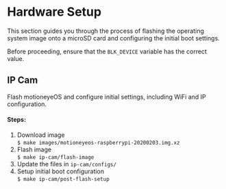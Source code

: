 # Hardware Setup
This section guides you through the process of flashing the operating system image onto
a microSD card and configuring the initial boot settings.

Before proceeding, ensure that the `BLK_DEVICE` variable has the correct value.

## IP Cam
Flash motioneyeOS and configure initial settings, including WiFi and IP configuration.

#### Steps:
1. Download image<br/>
`$ make images/motioneyeos-raspberrypi-20200203.img.xz`
1. Flash image<br/>
`$ make ip-cam/flash-image`
1. Update the files in `ip-cam/configs/`
1. Setup initial boot configuration<br/>
`$ make ip-cam/post-flash-setup`
